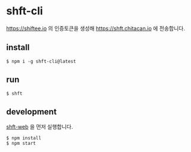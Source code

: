 # shft-cli

https://shiftee.io 의 인증토큰을 생성해 https://shft.chitacan.io 에 전송합니다.

## install

```
$ npm i -g shft-cli@latest
```

## run

```
$ shft
```

## development

[shft-web](../web) 을 먼저 실행합니다.

```
$ npm install
$ npm start
```
